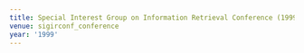 ```yaml
---
title: Special Interest Group on Information Retrieval Conference (1999)
venue: sigirconf_conference
year: '1999'
---
```

